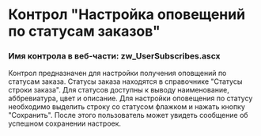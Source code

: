 ﻿---
description: 2.5.0.0
---
# Контрол "Настройка оповещений по статусам заказов"
### Имя контрола в веб-части: zw_UserSubscribes.ascx
Контрол предназначен для настройки получения оповщений по статусам заказа. Статусы заказа находятся в справочнике "Статусы строки заказа". Для статусов доступны к выводу наименование, аббревиатура, цвет и описание. Для настройки оповещения по статусу необходимо выделить строку со статусом флажком и нажать кнопку "Сохранить". 
После этого пользователь может увидеть сообщение об успешном сохранении настроек.

